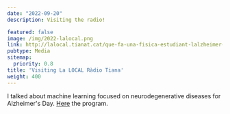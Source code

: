 ```yaml
---
date: "2022-09-20"
description: Visiting the radio!

featured: false
image: /img/2022-lalocal.png
link: http://lalocal.tianat.cat/que-fa-una-fisica-estudiant-lalzheimer-amb-intelligencia-artificial/
pubtype: Media
sitemap:
  priority: 0.8
title: 'Visiting La LOCAL Ràdio Tiana'
weight: 400
---
```


I talked about machine learning focused on neurodegenerative diseases for Alzheimer's Day. [Here](http://lalocal.tianat.cat/que-fa-una-fisica-estudiant-lalzheimer-amb-intelligencia-artificial/) the program.
